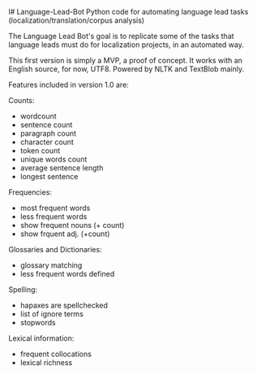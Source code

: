 l# Language-Lead-Bot
Python code for automating language lead tasks (localization/translation/corpus analysis)

The Language Lead Bot's goal is to replicate some of the tasks that language leads must do for localization projects, in an automated way. 

This first version is simply a MVP, a proof of concept. It works with an English source, for now, UTF8. Powered by NLTK and TextBlob mainly.

Features included in version 1.0 are:

Counts:
  - wordcount
  - sentence count
  - paragraph count
  - character count
  - token count
  - unique words count
  - average sentence length
  - longest sentence

Frequencies:
- most frequent words
- less frequent words
- show frequent nouns (+ count)
- show frquent adj. (+count)

Glossaries and Dictionaries:
- glossary matching
- less frequent words defined

Spelling:
- hapaxes are spellchecked
- list of ignore terms
- stopwords

Lexical information:
- frequent collocations
- lexical richness



